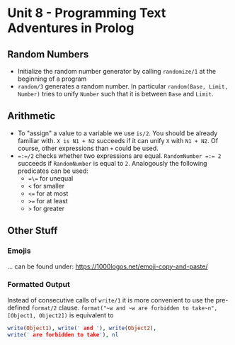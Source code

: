 # Unit 8 - Programming Text Adventures in Prolog

## Random Numbers
- Initialize the random number generator by calling `randomize/1` at the beginning of a program
- `random/3` generates a random number. In particular `random(Base, Limit, Number)` tries to unify `Number` such that it is between `Base` and `Limit`.

## Arithmetic
- To "assign" a value to a variable we use `is/2`. You should be already familiar with. `X is N1 + N2` succeeds if it can unify `X` with `N1 + N2`. Of course, other expressions than `+` could be used.
-  `=:=/2` checks whether two expressions are equal. `RandomNumber =:= 2` succeeds if `RandomNumber` is equal to `2`. Analogously the following predicates can be used:
   -  `=\=` for unequal
   -  `<` for smaller
   -  `<=` for at most
   -  `>=` for at least
   -  `>` for greater

## Other Stuff
### Emojis
... can be found under: https://1000logos.net/emoji-copy-and-paste/

### Formatted Output
Instead of consecutive calls of `write/1` it is more convenient to use the pre-defined `format/2` clause. `format("~w and ~w are forbidden to take~n", [Object1, Object2])` is equivalent to

```Prolog
write(Object1), write(' and '), write(Object2),
write(' are forbidden to take'), nl
```